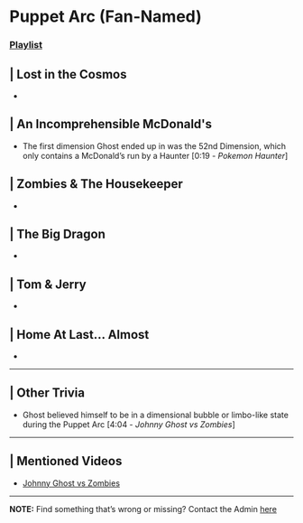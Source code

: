 # Puppet Arc \(Fan-Named)
### [Playlist]()


## | Lost in the Cosmos
- 

## | An Incomprehensible McDonald's
- The first dimension Ghost ended up in was the 52nd Dimension, which only contains a McDonald’s run by a Haunter \[0:19 - *Pokemon Haunter*]

## | Zombies & The Housekeeper
- 

## | The Big Dragon
- 

## | Tom & Jerry
- 

## | Home At Last... Almost
- 

----

## | Other Trivia
- Ghost believed himself to be in a dimensional bubble or limbo-like state during the Puppet Arc \[4:04 - *Johnny Ghost vs Zombies*]

----

## | Mentioned Videos
- [Johnny Ghost vs Zombies](https://youtu.be/ZZi4QOcKkno)

----

**NOTE:** Find something that’s wrong or missing? Contact the Admin [here](../chapter_2.md)